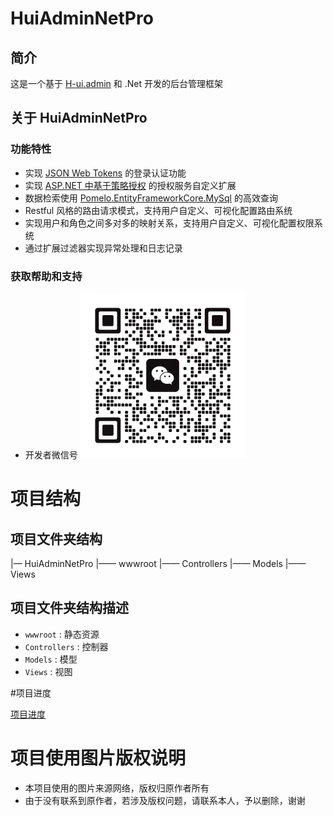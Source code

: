 # HuiAdminNetPro 
## 简介
这是一个基于 [H-ui.admin](http://h-ui.net/H-ui.admin.shtml) 和 .Net 开发的后台管理框架

## 关于  HuiAdminNetPro
### 功能特性
+ 实现 [JSON Web Tokens](https://jwt.io/) 的登录认证功能
+ 实现 [ASP.NET 中基于策略授权](https://learn.microsoft.com/zh-cn/aspnet/core/security/authorization/policies?view=aspnetcore-6.0) 的授权服务自定义扩展
+ 数据检索使用 [Pomelo.EntityFrameworkCore.MySql](https://github.com/PomeloFoundation/Pomelo.EntityFrameworkCore.MySql) 的高效查询
+ Restful 风格的路由请求模式，支持用户自定义、可视化配置路由系统
+ 实现用户和角色之间多对多的映射关系，支持用户自定义、可视化配置权限系统
+ 通过扩展过滤器实现异常处理和日志记录 

### 获取帮助和支持
+ 开发者微信号
   ![开发者微信号](/wechat.png)

# 项目结构
## 项目文件夹结构

|— HuiAdminNetPro
|—— wwwroot
|—— Controllers 
|—— Models
|—— Views

## 项目文件夹结构描述
+ `wwwroot` : 静态资源
+ `Controllers` : 控制器
+ `Models` : 模型
+ `Views` : 视图

#项目进度

[项目进度](./SCHEDULE.md)


# 项目使用图片版权说明
+ 本项目使用的图片来源网络，版权归原作者所有
+ 由于没有联系到原作者，若涉及版权问题，请联系本人，予以删除，谢谢

